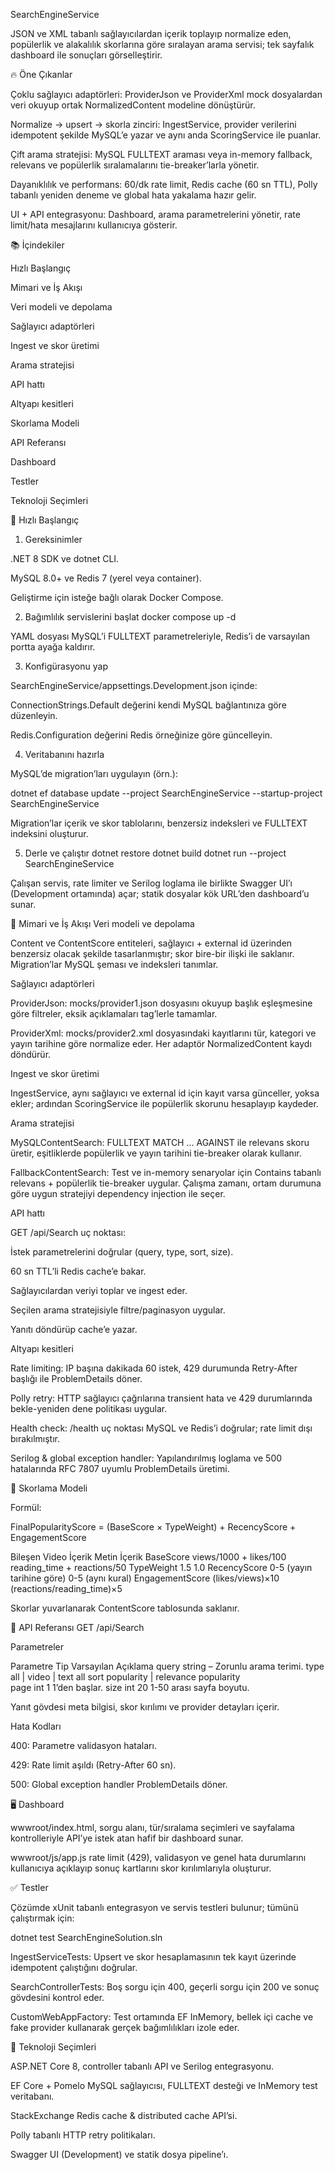 SearchEngineService

JSON ve XML tabanlı sağlayıcılardan içerik toplayıp normalize eden, popülerlik ve alakalılık skorlarına göre sıralayan arama servisi; tek sayfalık dashboard ile sonuçları görselleştirir.

🔥 Öne Çıkanlar

Çoklu sağlayıcı adaptörleri: ProviderJson ve ProviderXml mock dosyalardan veri okuyup ortak NormalizedContent modeline dönüştürür.

Normalize → upsert → skorla zinciri: IngestService, provider verilerini idempotent şekilde MySQL’e yazar ve aynı anda ScoringService ile puanlar.

Çift arama stratejisi: MySQL FULLTEXT araması veya in-memory fallback, relevans ve popülerlik sıralamalarını tie-breaker’larla yönetir.

Dayanıklılık ve performans: 60/dk rate limit, Redis cache (60 sn TTL), Polly tabanlı yeniden deneme ve global hata yakalama hazır gelir.

UI + API entegrasyonu: Dashboard, arama parametrelerini yönetir, rate limit/hata mesajlarını kullanıcıya gösterir.

📚 İçindekiler

Hızlı Başlangıç

Mimari ve İş Akışı

Veri modeli ve depolama

Sağlayıcı adaptörleri

Ingest ve skor üretimi

Arama stratejisi

API hattı

Altyapı kesitleri

Skorlama Modeli

API Referansı

Dashboard

Testler

Teknoloji Seçimleri

🚀 Hızlı Başlangıç
1) Gereksinimler

.NET 8 SDK ve dotnet CLI.

MySQL 8.0+ ve Redis 7 (yerel veya container).

Geliştirme için isteğe bağlı olarak Docker Compose.

2) Bağımlılık servislerini başlat
docker compose up -d


YAML dosyası MySQL’i FULLTEXT parametreleriyle, Redis’i de varsayılan portta ayağa kaldırır.

3) Konfigürasyonu yap

SearchEngineService/appsettings.Development.json içinde:

ConnectionStrings.Default değerini kendi MySQL bağlantınıza göre düzenleyin.

Redis.Configuration değerini Redis örneğinize göre güncelleyin.

4) Veritabanını hazırla

MySQL’de migration’ları uygulayın (örn.):

dotnet ef database update --project SearchEngineService --startup-project SearchEngineService


Migration’lar içerik ve skor tablolarını, benzersiz indeksleri ve FULLTEXT indeksini oluşturur.

5) Derle ve çalıştır
dotnet restore
dotnet build
dotnet run --project SearchEngineService


Çalışan servis, rate limiter ve Serilog loglama ile birlikte Swagger UI’ı (Development ortamında) açar; statik dosyalar kök URL’den dashboard’u sunar.

🧩 Mimari ve İş Akışı
Veri modeli ve depolama

Content ve ContentScore entiteleri, sağlayıcı + external id üzerinden benzersiz olacak şekilde tasarlanmıştır; skor bire-bir ilişki ile saklanır. Migration’lar MySQL şeması ve indeksleri tanımlar.

Sağlayıcı adaptörleri

ProviderJson: mocks/provider1.json dosyasını okuyup başlık eşleşmesine göre filtreler, eksik açıklamaları tag’lerle tamamlar.

ProviderXml: mocks/provider2.xml dosyasındaki <item> kayıtlarını tür, kategori ve yayın tarihine göre normalize eder.
Her adaptör NormalizedContent kaydı döndürür.

Ingest ve skor üretimi

IngestService, aynı sağlayıcı ve external id için kayıt varsa günceller, yoksa ekler; ardından ScoringService ile popülerlik skorunu hesaplayıp kaydeder.

Arama stratejisi

MySQLContentSearch: FULLTEXT MATCH ... AGAINST ile relevans skoru üretir, eşitliklerde popülerlik ve yayın tarihini tie-breaker olarak kullanır.

FallbackContentSearch: Test ve in-memory senaryolar için Contains tabanlı relevans + popülerlik tie-breaker uygular.
Çalışma zamanı, ortam durumuna göre uygun stratejiyi dependency injection ile seçer.

API hattı

GET /api/Search uç noktası:

İstek parametrelerini doğrular (query, type, sort, size).

60 sn TTL’li Redis cache’e bakar.

Sağlayıcılardan veriyi toplar ve ingest eder.

Seçilen arama stratejisiyle filtre/paginasyon uygular.

Yanıtı döndürüp cache’e yazar.

Altyapı kesitleri

Rate limiting: IP başına dakikada 60 istek, 429 durumunda Retry-After başlığı ile ProblemDetails döner.

Polly retry: HTTP sağlayıcı çağrılarına transient hata ve 429 durumlarında bekle-yeniden dene politikası uygular.

Health check: /health uç noktası MySQL ve Redis’i doğrular; rate limit dışı bırakılmıştır.

Serilog & global exception handler: Yapılandırılmış loglama ve 500 hatalarında RFC 7807 uyumlu ProblemDetails üretimi.

🧮 Skorlama Modeli

Formül:

FinalPopularityScore = (BaseScore × TypeWeight) + RecencyScore + EngagementScore

Bileşen	Video İçerik	Metin İçerik
BaseScore	views/1000 + likes/100	reading_time + reactions/50
TypeWeight	1.5	1.0
RecencyScore	0-5 (yayın tarihine göre)	0-5 (aynı kural)
EngagementScore	(likes/views)×10	(reactions/reading_time)×5

Skorlar yuvarlanarak ContentScore tablosunda saklanır.

📘 API Referansı
GET /api/Search

Parametreler

Parametre	Tip	Varsayılan	Açıklama
query	string	–	Zorunlu arama terimi.
type	all | video | text	all	
sort	popularity | relevance	popularity	
page	int	1	1’den başlar.
size	int	20	1-50 arası sayfa boyutu.

Yanıt gövdesi meta bilgisi, skor kırılımı ve provider detayları içerir.

Hata Kodları

400: Parametre validasyon hataları.

429: Rate limit aşıldı (Retry-After 60 sn).

500: Global exception handler ProblemDetails döner.

🖥️ Dashboard

wwwroot/index.html, sorgu alanı, tür/sıralama seçimleri ve sayfalama kontrolleriyle API’ye istek atan hafif bir dashboard sunar.

wwwroot/js/app.js rate limit (429), validasyon ve genel hata durumlarını kullanıcıya açıklayıp sonuç kartlarını skor kırılımlarıyla oluşturur.

✅ Testler

Çözümde xUnit tabanlı entegrasyon ve servis testleri bulunur; tümünü çalıştırmak için:

dotnet test SearchEngineSolution.sln


IngestServiceTests: Upsert ve skor hesaplamasının tek kayıt üzerinde idempotent çalıştığını doğrular.

SearchControllerTests: Boş sorgu için 400, geçerli sorgu için 200 ve sonuç gövdesini kontrol eder.

CustomWebAppFactory: Test ortamında EF InMemory, bellek içi cache ve fake provider kullanarak gerçek bağımlılıkları izole eder.

🧰 Teknoloji Seçimleri

ASP.NET Core 8, controller tabanlı API ve Serilog entegrasyonu.

EF Core + Pomelo MySQL sağlayıcısı, FULLTEXT desteği ve InMemory test veritabanı.

StackExchange Redis cache & distributed cache API’si.

Polly tabanlı HTTP retry politikaları.

Swagger UI (Development) ve statik dosya pipeline’ı.
